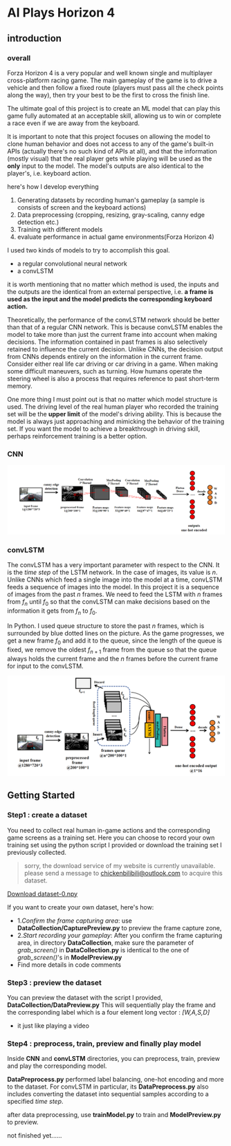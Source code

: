 # AI Plays Horizon 4

## introduction

### overall

Forza Horizon 4 is a very popular and well known single
and multiplayer cross-platform racing game.
The main gameplay of the game is to drive a vehicle 
and then follow a fixed route (players must pass all the check points along the way), then try your best to be the first to cross 
the finish line.

The ultimate goal of this project is to create an ML model that can play this game
fully automated at an acceptable skill, allowing us to win or 
complete a race even if we are away from the keyboard. 

It is important to note that this project focuses on allowing
the model to clone human behavior and does not access to any of 
the game's built-in APIs (actually there's no such kind of APIs at all), and that the information 
(mostly visual) that the real player gets while playing 
will be used as the __only__ input to the model.
The model's outputs are also identical to the player's, 
i.e. keyboard action.


here's how I develop everything

1. Generating datasets by recording human's gameplay (a sample is consists of screen and the keyboard actions)
2. Data preprocessing (cropping, resizing, gray-scaling, canny edge detection etc.)
3. Training with different models
4. evaluate performance in actual game environments(Forza Horizon 4)

I used two kinds of models to try to accomplish this goal.
* a regular convolutional neural network
* a convLSTM

it is worth mentioning that no matter which method is used,
the inputs and the outputs are the identical from an external 
perspective, i.e. __a frame is used as the input and the 
model predicts the corresponding keyboard action.__

Theoretically, the performance of the convLSTM 
network should be better than that of a regular CNN network. 
This is because convLSTM enables the model to take more 
than just the current frame into account when making decisions.
The information contained in past frames is also selectively
retained to influence the current decision. Unlike CNNs,
the decision output from CNNs depends entirely on the
information in the current frame. Consider either real
life car driving or car driving in a game. When making
some difficult maneuvers, such as turning. How humans 
operate the steering wheel is also a process that requires 
reference to past short-term memory. 

One more thing I must
point out is that no matter which model structure is used. 
The driving level of the real human player
who recorded the training set will be the __upper limit__
of the model's driving ability. This is because the model
is always just approaching and mimicking the behavior of 
the training set. If you want the model to achieve a 
breakthrough in driving skill, perhaps reinforcement
training is a better option.

### CNN
![pic1](Pictures/CNN_structure.png)
### convLSTM

The convLSTM has a very important parameter 
with respect to the CNN. 
It is the _time step_
of the LSTM network. In the case of images,
its value is $n$. Unlike CNNs which feed 
a single image into the model at a time, convLSTM feeds a sequence of images into the model. 
In this project it is a sequence of images from the past $n$ frames. We need to feed the LSTM with $n$
frames from $f_n$ until $f_0$ so that the convLSTM can make decisions based 
on the information it gets from $f_n$ to $f_0$.

In Python.
I used queue structure to store the past $n$ frames, 
which is surrounded by blue dotted lines on the picture. 
As the game progresses, we get a new frame $f_0$ and add it to the queue,
since the length of the queue is fixed, we remove the oldest $f_{n+1}$ frame 
from the queue so that the queue always holds the current
frame and the $n$ frames before the current frame for input to the convLSTM.

![pic2](Pictures/convLSTM_structure.png)

## Getting Started

### Step1 : create a dataset

You need to collect real human in-game actions and the corresponding game 
screens as a training set. Here you can choose to record your own training 
set using the python script I provided or download the training set I previously collected.

> sorry, the download service of my website is currently unavailable.
> please send a message to chickenbilibili@outlook.com to acquire this dataset.
 
[Download  dataset-0.npy](not_available)

If you want to create your own dataset, here's how:

*  1._Confirm the frame capturing area_: use __DataCollection/CapturePreview.py__ 
to preview the frame capture
zone, 
*  2._Start recording your gameplay_: After you confirm the frame capturing area, in directory
__DataCollection__,
make sure the parameter of _grab_screen()_
in __DataCollection.py__ is identical to the one of _grab_screen()_'s in __ModelPreview.py__
*  Find more details in code comments

### Step3 : preview the dataset

You can preview the dataset with the script I provided,
__DataCollection/DataPreview.py__ This will sequentially play the frame and the corresponding 
label which is a four element long vector : _[W,A,S,D]_ 

*   it just like playing a video


### Step4 : preprocess, train, preview and finally play model


Inside __CNN__ and __convLSTM__ directories, you can preprocess, train,
preview and play the corresponding 
model.

 __DataPreprocess.py__  performed label balancing,
one-hot encoding and more to the dataset.
For convLSTM in particular, its __DataPreprocess.py__ also includes converting
the dataset into sequential samples according to a specified _time step_.

after data preprocessing, use __trainModel.py__ to train and __ModelPreview.py__ to preview.


not finished yet......


